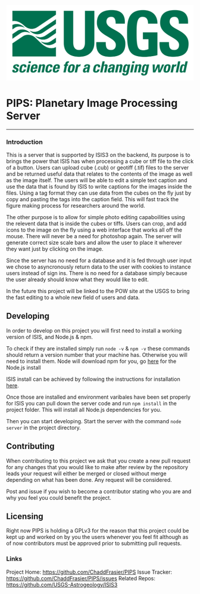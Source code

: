 ![USGS](images/usgsLogo.png)
-------------------------------------------------------------------
# PIPS: Planetary Image Processing Server
--------------------------------------------------------------------
### Introduction

This is a server that is supported by ISIS3 on the backend, its purpose is to brings the 
power that ISIS has when processing a cube or tiff file to the click of a button.
Users can upload cube (.cub) or geotiff (.tif) files to the server and be returned 
useful data that relates to the contents of the image as well as the image itself.
The users will be able to edit a simple text caption and use the data that is found by ISIS
to write captions for the images inside the files. Using a tag format they can use data 
from the cubes on the fly just by copy and pasting the tags into the caption field.
This will fast track the figure making process for researchers around the world.

The other purpose is to allow for simple photo editing capaboilities using the relevent data 
that is inside the cubes or tiffs. Users can crop, and add icons to the image on the fly using
a web interface that works all off the mouse. There will never be a need for photoshop again.
The server will generate correct size scale bars and allow the user to place it wherever they 
want just by clicking on the image. 

Since the server has no need for a database and it is fed through user input we chose to asyncronously
return data to the user with cookies to instance users instead of sign ins. There is no need for a 
database simply because the user already should know what they would like to edit.

In the future this project will be linked to the POW site at the USGS to bring the fast editing
to a whole new field of users and data.


## Developing

In order to develop on this project you will first need to install a working version of ISIS, and Node.js & npm.

To check if they are installed simply run `node -v` & `npm -v` 
these commands should return a version number that your machine has. Otherwise you will need to install them.
Node will download npm for you, go [here](https://nodejs.org/en/) for the Node.js install

ISIS install can be achieved by following the instructions for installation [here](https://github.com/USGS-Astrogeology/ISIS3).

Once those are installed and environment varibales have been set properly for ISIS you can pull down the server code and run 
`npm install` in the project folder. 
This will install all Node.js dependencies for you.

Then you can start developing.
Start the server with the command `node server` in the project directory.

## Contributing

When contributing to this project we ask that you create a new pull request for 
any changes that you would like to make after review by the repository leads your
request will either be merged or closed without merge depending on what has been done. 
Any request will be considered. 

Post and issue if you wish to become a contributor stating who you are 
and why you feel you could benefit the project.

## Licensing

Right now PIPS is holding a GPLv3 for the reason that this project could be kept up 
and worked on by you the users whenever you feel fit although as of now contributors
must be approved prior to submitting pull requests.

### Links

Project Home: https://github.com/ChaddFrasier/PIPS
Issue Tracker: https://github.com/ChaddFrasier/PIPS/issues
Related Repos: https://github.com/USGS-Astrogeology/ISIS3